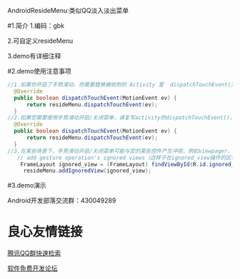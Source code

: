 AndroidResideMenu:类似QQ淡入淡出菜单
  
#1.简介
  1.编码：gbk
  
  2.可自定义resideMenu
  
  3.demo有详细注释
  
  
#2.demo使用注意事项
  ```java
  //1.如果你开启了手势滑动，你需要替换被依附的 Activity 里  dispatchTouchEvent()  代码
    @Override
    public boolean dispatchTouchEvent(MotionEvent ev) {
        return resideMenu.dispatchTouchEvent(ev);
    }
  //2.如果您需要使用手势滑动开启/关闭菜单，请复写activity的dispatchTouchEvent()，代码如下
    @Override
    public boolean dispatchTouchEvent(MotionEvent ev) {
        return resideMenu.dispatchTouchEvent(ev);
    }
  //3.在某些场景下，手势滑动开启/关闭菜单可能与您的某些控件产生冲突，例如viewpager，这时您可以把viewpager添加到ignored view.
     // add gesture operation's ignored views（这样子在ignored_view操作的区域就不允许用手势滑动操作菜单.）
      FrameLayout ignored_view = (FrameLayout) findViewById(R.id.ignored_view);
       resideMenu.addIgnoredView(ignored_view);

  
  ```
#3.demo演示
  

Android开发部落交流群：430049289



 # 良心友情链接

[腾讯QQ群快速检索](http://u.720life.cn/s/8cf73f7c)

[软件免费开发论坛](http://u.720life.cn/s/bbb01dc0)